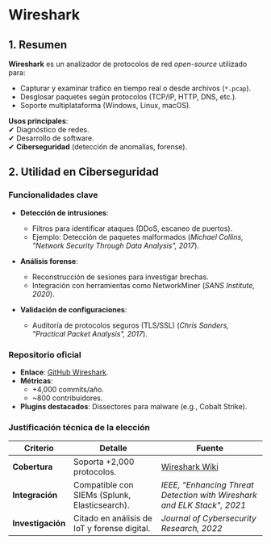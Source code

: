 # Wireshark

## 1. Resumen  
**Wireshark** es un analizador de protocolos de red *open-source* utilizado para:  
- Capturar y examinar tráfico en tiempo real o desde archivos (`*.pcap`).  
- Desglosar paquetes según protocolos (TCP/IP, HTTP, DNS, etc.).  
- Soporte multiplataforma (Windows, Linux, macOS).  

**Usos principales**:  
✔ Diagnóstico de redes.  
✔ Desarrollo de software.  
✔ **Ciberseguridad** (detección de anomalías, forense).  
## 2. Utilidad en Ciberseguridad  
### **Funcionalidades clave**  
- **Detección de intrusiones**:  
  - Filtros para identificar ataques (DDoS, escaneo de puertos).  
  - Ejemplo: Detección de paquetes malformados (*Michael Collins, "Network Security Through Data Analysis", 2017*).  

- **Análisis forense**:  
  - Reconstrucción de sesiones para investigar brechas.  
  - Integración con herramientas como NetworkMiner (*SANS Institute, 2020*).  

- **Validación de configuraciones**:  
  - Auditoría de protocolos seguros (TLS/SSL) (*Chris Sanders, "Practical Packet Analysis", 2017*).  

### **Repositorio oficial**  
- **Enlace**: [GitHub Wireshark](https://github.com/wireshark/wireshark).  
- **Métricas**:  
  - +4,000 commits/año.  
  - ~800 contribuidores.  
- **Plugins destacados**: Dissectores para malware (e.g., Cobalt Strike).  

### **Justificación técnica de la elección**  
| Criterio          | Detalle                                                                 | Fuente                                                                 |
|-------------------|-------------------------------------------------------------------------|------------------------------------------------------------------------|
| **Cobertura**     | Soporta +2,000 protocolos.                                             | [Wireshark Wiki](https://wiki.wireshark.org/ProtocolReference)         |
| **Integración**   | Compatible con SIEMs (Splunk, Elasticsearch).                          | *IEEE, "Enhancing Threat Detection with Wireshark and ELK Stack", 2021*|
| **Investigación** | Citado en análisis de IoT y forense digital.                           | *Journal of Cybersecurity Research, 2022*                              |